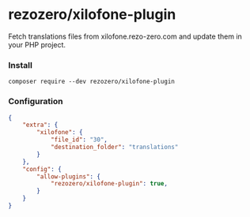 # rezozero/xilofone-plugin

Fetch translations files from xilofone.rezo-zero.com and update them in your PHP project.

### Install

```shell
composer require --dev rezozero/xilofone-plugin
```

### Configuration

```json
{
    "extra": {
        "xilofone": {
            "file_id": "30",
            "destination_folder": "translations"
        }
    },
    "config": {
        "allow-plugins": {
            "rezozero/xilofone-plugin": true,
        }
    }
}
```
